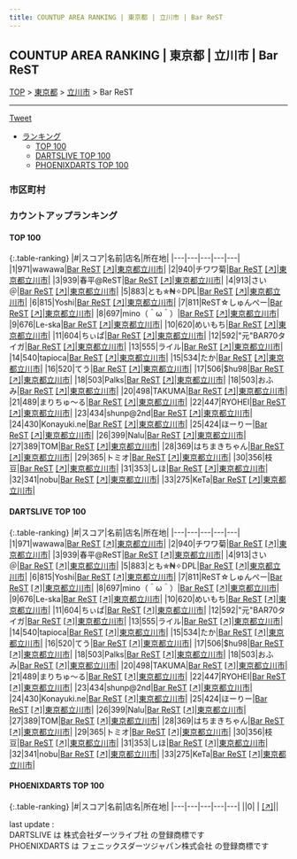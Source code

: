 ```yaml
---
title: COUNTUP AREA RANKING | 東京都 | 立川市 | Bar ReST
---
```

## COUNTUP AREA RANKING | 東京都 | 立川市 | Bar ReST

[TOP](/darts/rank/) > [東京都](/darts/rank/東京都/) > [立川市](/darts/rank/東京都/立川市/) > Bar ReST

___

<a href="https://twitter.com/share?ref_src=twsrc%5Etfw" data-text="COUNTUP AREA RANKING | 東京都立川市Bar ReST" class="twitter-share-button" data-hashtags="DARTSLIVE,PHOENIXDARTS,darts,ダーツ" data-show-count="false">Tweet</a>

* [ランキング](#カウントアップランキング)
    * [TOP 100](#top-100)
    * [DARTSLIVE TOP 100](#dartslive-top-100)
    * [PHOENIXDARTS TOP 100](#phoenixdarts-top-100)

### 市区町村

<ul>

</ul>

### カウントアップランキング

#### TOP 100



{:.table-ranking}
|#|スコア|名前|店名|所在地|
|---|---|---|---|---|
|1|971|<span class="rank-name-dl">wawawa</span>|<a href="/darts/rank/shops/78a644295c7bd9290d9b047a20a7ba1e.html">Bar ReST</a> <a href="https://search.dartslive.com/jp/shop/78a644295c7bd9290d9b047a20a7ba1e">[↗]</a>|<a href="/darts/rank/東京都/立川市">東京都立川市</a>|
|2|940|<span class="rank-name-dl">チワワ菊</span>|<a href="/darts/rank/shops/78a644295c7bd9290d9b047a20a7ba1e.html">Bar ReST</a> <a href="https://search.dartslive.com/jp/shop/78a644295c7bd9290d9b047a20a7ba1e">[↗]</a>|<a href="/darts/rank/東京都/立川市">東京都立川市</a>|
|3|939|<span class="rank-name-dl">春平@ReST</span>|<a href="/darts/rank/shops/78a644295c7bd9290d9b047a20a7ba1e.html">Bar ReST</a> <a href="https://search.dartslive.com/jp/shop/78a644295c7bd9290d9b047a20a7ba1e">[↗]</a>|<a href="/darts/rank/東京都/立川市">東京都立川市</a>|
|4|913|<span class="rank-name-dl">さい＠</span>|<a href="/darts/rank/shops/78a644295c7bd9290d9b047a20a7ba1e.html">Bar ReST</a> <a href="https://search.dartslive.com/jp/shop/78a644295c7bd9290d9b047a20a7ba1e">[↗]</a>|<a href="/darts/rank/東京都/立川市">東京都立川市</a>|
|5|883|<span class="rank-name-dl">とも✯₦✧DPL</span>|<a href="/darts/rank/shops/78a644295c7bd9290d9b047a20a7ba1e.html">Bar ReST</a> <a href="https://search.dartslive.com/jp/shop/78a644295c7bd9290d9b047a20a7ba1e">[↗]</a>|<a href="/darts/rank/東京都/立川市">東京都立川市</a>|
|6|815|<span class="rank-name-dl">Yoshi</span>|<a href="/darts/rank/shops/78a644295c7bd9290d9b047a20a7ba1e.html">Bar ReST</a> <a href="https://search.dartslive.com/jp/shop/78a644295c7bd9290d9b047a20a7ba1e">[↗]</a>|<a href="/darts/rank/東京都/立川市">東京都立川市</a>|
|7|811|<span class="rank-name-dl">ReST☆しゅんぺー</span>|<a href="/darts/rank/shops/78a644295c7bd9290d9b047a20a7ba1e.html">Bar ReST</a> <a href="https://search.dartslive.com/jp/shop/78a644295c7bd9290d9b047a20a7ba1e">[↗]</a>|<a href="/darts/rank/東京都/立川市">東京都立川市</a>|
|8|697|<span class="rank-name-dl">mino（＾ω＾）</span>|<a href="/darts/rank/shops/78a644295c7bd9290d9b047a20a7ba1e.html">Bar ReST</a> <a href="https://search.dartslive.com/jp/shop/78a644295c7bd9290d9b047a20a7ba1e">[↗]</a>|<a href="/darts/rank/東京都/立川市">東京都立川市</a>|
|9|676|<span class="rank-name-dl">Le-ska</span>|<a href="/darts/rank/shops/78a644295c7bd9290d9b047a20a7ba1e.html">Bar ReST</a> <a href="https://search.dartslive.com/jp/shop/78a644295c7bd9290d9b047a20a7ba1e">[↗]</a>|<a href="/darts/rank/東京都/立川市">東京都立川市</a>|
|10|620|<span class="rank-name-dl">めいもち</span>|<a href="/darts/rank/shops/78a644295c7bd9290d9b047a20a7ba1e.html">Bar ReST</a> <a href="https://search.dartslive.com/jp/shop/78a644295c7bd9290d9b047a20a7ba1e">[↗]</a>|<a href="/darts/rank/東京都/立川市">東京都立川市</a>|
|11|604|<span class="rank-name-dl">ちぃぱ</span>|<a href="/darts/rank/shops/78a644295c7bd9290d9b047a20a7ba1e.html">Bar ReST</a> <a href="https://search.dartslive.com/jp/shop/78a644295c7bd9290d9b047a20a7ba1e">[↗]</a>|<a href="/darts/rank/東京都/立川市">東京都立川市</a>|
|12|592|<span class="rank-name-dl">&quot;元&quot;BAR70タイガ</span>|<a href="/darts/rank/shops/78a644295c7bd9290d9b047a20a7ba1e.html">Bar ReST</a> <a href="https://search.dartslive.com/jp/shop/78a644295c7bd9290d9b047a20a7ba1e">[↗]</a>|<a href="/darts/rank/東京都/立川市">東京都立川市</a>|
|13|555|<span class="rank-name-dl">ライル</span>|<a href="/darts/rank/shops/78a644295c7bd9290d9b047a20a7ba1e.html">Bar ReST</a> <a href="https://search.dartslive.com/jp/shop/78a644295c7bd9290d9b047a20a7ba1e">[↗]</a>|<a href="/darts/rank/東京都/立川市">東京都立川市</a>|
|14|540|<span class="rank-name-dl">tapioca</span>|<a href="/darts/rank/shops/78a644295c7bd9290d9b047a20a7ba1e.html">Bar ReST</a> <a href="https://search.dartslive.com/jp/shop/78a644295c7bd9290d9b047a20a7ba1e">[↗]</a>|<a href="/darts/rank/東京都/立川市">東京都立川市</a>|
|15|534|<span class="rank-name-dl">たか</span>|<a href="/darts/rank/shops/78a644295c7bd9290d9b047a20a7ba1e.html">Bar ReST</a> <a href="https://search.dartslive.com/jp/shop/78a644295c7bd9290d9b047a20a7ba1e">[↗]</a>|<a href="/darts/rank/東京都/立川市">東京都立川市</a>|
|16|520|<span class="rank-name-dl">てう</span>|<a href="/darts/rank/shops/78a644295c7bd9290d9b047a20a7ba1e.html">Bar ReST</a> <a href="https://search.dartslive.com/jp/shop/78a644295c7bd9290d9b047a20a7ba1e">[↗]</a>|<a href="/darts/rank/東京都/立川市">東京都立川市</a>|
|17|506|<span class="rank-name-dl">$hu98</span>|<a href="/darts/rank/shops/78a644295c7bd9290d9b047a20a7ba1e.html">Bar ReST</a> <a href="https://search.dartslive.com/jp/shop/78a644295c7bd9290d9b047a20a7ba1e">[↗]</a>|<a href="/darts/rank/東京都/立川市">東京都立川市</a>|
|18|503|<span class="rank-name-dl">Palks</span>|<a href="/darts/rank/shops/78a644295c7bd9290d9b047a20a7ba1e.html">Bar ReST</a> <a href="https://search.dartslive.com/jp/shop/78a644295c7bd9290d9b047a20a7ba1e">[↗]</a>|<a href="/darts/rank/東京都/立川市">東京都立川市</a>|
|18|503|<span class="rank-name-dl">おふみ</span>|<a href="/darts/rank/shops/78a644295c7bd9290d9b047a20a7ba1e.html">Bar ReST</a> <a href="https://search.dartslive.com/jp/shop/78a644295c7bd9290d9b047a20a7ba1e">[↗]</a>|<a href="/darts/rank/東京都/立川市">東京都立川市</a>|
|20|498|<span class="rank-name-dl">TAKUMA</span>|<a href="/darts/rank/shops/78a644295c7bd9290d9b047a20a7ba1e.html">Bar ReST</a> <a href="https://search.dartslive.com/jp/shop/78a644295c7bd9290d9b047a20a7ba1e">[↗]</a>|<a href="/darts/rank/東京都/立川市">東京都立川市</a>|
|21|489|<span class="rank-name-dl">まりちゅ〜る</span>|<a href="/darts/rank/shops/78a644295c7bd9290d9b047a20a7ba1e.html">Bar ReST</a> <a href="https://search.dartslive.com/jp/shop/78a644295c7bd9290d9b047a20a7ba1e">[↗]</a>|<a href="/darts/rank/東京都/立川市">東京都立川市</a>|
|22|447|<span class="rank-name-dl">RYOHEI</span>|<a href="/darts/rank/shops/78a644295c7bd9290d9b047a20a7ba1e.html">Bar ReST</a> <a href="https://search.dartslive.com/jp/shop/78a644295c7bd9290d9b047a20a7ba1e">[↗]</a>|<a href="/darts/rank/東京都/立川市">東京都立川市</a>|
|23|434|<span class="rank-name-dl">shunp@2nd</span>|<a href="/darts/rank/shops/78a644295c7bd9290d9b047a20a7ba1e.html">Bar ReST</a> <a href="https://search.dartslive.com/jp/shop/78a644295c7bd9290d9b047a20a7ba1e">[↗]</a>|<a href="/darts/rank/東京都/立川市">東京都立川市</a>|
|24|430|<span class="rank-name-dl">Konayuki.ne</span>|<a href="/darts/rank/shops/78a644295c7bd9290d9b047a20a7ba1e.html">Bar ReST</a> <a href="https://search.dartslive.com/jp/shop/78a644295c7bd9290d9b047a20a7ba1e">[↗]</a>|<a href="/darts/rank/東京都/立川市">東京都立川市</a>|
|25|424|<span class="rank-name-dl">ほーりー</span>|<a href="/darts/rank/shops/78a644295c7bd9290d9b047a20a7ba1e.html">Bar ReST</a> <a href="https://search.dartslive.com/jp/shop/78a644295c7bd9290d9b047a20a7ba1e">[↗]</a>|<a href="/darts/rank/東京都/立川市">東京都立川市</a>|
|26|399|<span class="rank-name-dl">Nalu</span>|<a href="/darts/rank/shops/78a644295c7bd9290d9b047a20a7ba1e.html">Bar ReST</a> <a href="https://search.dartslive.com/jp/shop/78a644295c7bd9290d9b047a20a7ba1e">[↗]</a>|<a href="/darts/rank/東京都/立川市">東京都立川市</a>|
|27|389|<span class="rank-name-dl">TOM</span>|<a href="/darts/rank/shops/78a644295c7bd9290d9b047a20a7ba1e.html">Bar ReST</a> <a href="https://search.dartslive.com/jp/shop/78a644295c7bd9290d9b047a20a7ba1e">[↗]</a>|<a href="/darts/rank/東京都/立川市">東京都立川市</a>|
|28|369|<span class="rank-name-dl">はちまきちゃん</span>|<a href="/darts/rank/shops/78a644295c7bd9290d9b047a20a7ba1e.html">Bar ReST</a> <a href="https://search.dartslive.com/jp/shop/78a644295c7bd9290d9b047a20a7ba1e">[↗]</a>|<a href="/darts/rank/東京都/立川市">東京都立川市</a>|
|29|365|<span class="rank-name-dl">トミオ</span>|<a href="/darts/rank/shops/78a644295c7bd9290d9b047a20a7ba1e.html">Bar ReST</a> <a href="https://search.dartslive.com/jp/shop/78a644295c7bd9290d9b047a20a7ba1e">[↗]</a>|<a href="/darts/rank/東京都/立川市">東京都立川市</a>|
|30|356|<span class="rank-name-dl">枝豆</span>|<a href="/darts/rank/shops/78a644295c7bd9290d9b047a20a7ba1e.html">Bar ReST</a> <a href="https://search.dartslive.com/jp/shop/78a644295c7bd9290d9b047a20a7ba1e">[↗]</a>|<a href="/darts/rank/東京都/立川市">東京都立川市</a>|
|31|353|<span class="rank-name-dl">しほ</span>|<a href="/darts/rank/shops/78a644295c7bd9290d9b047a20a7ba1e.html">Bar ReST</a> <a href="https://search.dartslive.com/jp/shop/78a644295c7bd9290d9b047a20a7ba1e">[↗]</a>|<a href="/darts/rank/東京都/立川市">東京都立川市</a>|
|32|341|<span class="rank-name-dl">nobu</span>|<a href="/darts/rank/shops/78a644295c7bd9290d9b047a20a7ba1e.html">Bar ReST</a> <a href="https://search.dartslive.com/jp/shop/78a644295c7bd9290d9b047a20a7ba1e">[↗]</a>|<a href="/darts/rank/東京都/立川市">東京都立川市</a>|
|33|275|<span class="rank-name-dl">KeTa</span>|<a href="/darts/rank/shops/78a644295c7bd9290d9b047a20a7ba1e.html">Bar ReST</a> <a href="https://search.dartslive.com/jp/shop/78a644295c7bd9290d9b047a20a7ba1e">[↗]</a>|<a href="/darts/rank/東京都/立川市">東京都立川市</a>|


#### DARTSLIVE TOP 100



{:.table-ranking}
|#|スコア|名前|店名|所在地|
|---|---|---|---|---|
|1|971|<span class="rank-name-dl">wawawa</span>|<a href="/darts/rank/shops/78a644295c7bd9290d9b047a20a7ba1e.html">Bar ReST</a> <a href="https://search.dartslive.com/jp/shop/78a644295c7bd9290d9b047a20a7ba1e">[↗]</a>|<a href="/darts/rank/東京都/立川市">東京都立川市</a>|
|2|940|<span class="rank-name-dl">チワワ菊</span>|<a href="/darts/rank/shops/78a644295c7bd9290d9b047a20a7ba1e.html">Bar ReST</a> <a href="https://search.dartslive.com/jp/shop/78a644295c7bd9290d9b047a20a7ba1e">[↗]</a>|<a href="/darts/rank/東京都/立川市">東京都立川市</a>|
|3|939|<span class="rank-name-dl">春平@ReST</span>|<a href="/darts/rank/shops/78a644295c7bd9290d9b047a20a7ba1e.html">Bar ReST</a> <a href="https://search.dartslive.com/jp/shop/78a644295c7bd9290d9b047a20a7ba1e">[↗]</a>|<a href="/darts/rank/東京都/立川市">東京都立川市</a>|
|4|913|<span class="rank-name-dl">さい＠</span>|<a href="/darts/rank/shops/78a644295c7bd9290d9b047a20a7ba1e.html">Bar ReST</a> <a href="https://search.dartslive.com/jp/shop/78a644295c7bd9290d9b047a20a7ba1e">[↗]</a>|<a href="/darts/rank/東京都/立川市">東京都立川市</a>|
|5|883|<span class="rank-name-dl">とも✯₦✧DPL</span>|<a href="/darts/rank/shops/78a644295c7bd9290d9b047a20a7ba1e.html">Bar ReST</a> <a href="https://search.dartslive.com/jp/shop/78a644295c7bd9290d9b047a20a7ba1e">[↗]</a>|<a href="/darts/rank/東京都/立川市">東京都立川市</a>|
|6|815|<span class="rank-name-dl">Yoshi</span>|<a href="/darts/rank/shops/78a644295c7bd9290d9b047a20a7ba1e.html">Bar ReST</a> <a href="https://search.dartslive.com/jp/shop/78a644295c7bd9290d9b047a20a7ba1e">[↗]</a>|<a href="/darts/rank/東京都/立川市">東京都立川市</a>|
|7|811|<span class="rank-name-dl">ReST☆しゅんぺー</span>|<a href="/darts/rank/shops/78a644295c7bd9290d9b047a20a7ba1e.html">Bar ReST</a> <a href="https://search.dartslive.com/jp/shop/78a644295c7bd9290d9b047a20a7ba1e">[↗]</a>|<a href="/darts/rank/東京都/立川市">東京都立川市</a>|
|8|697|<span class="rank-name-dl">mino（＾ω＾）</span>|<a href="/darts/rank/shops/78a644295c7bd9290d9b047a20a7ba1e.html">Bar ReST</a> <a href="https://search.dartslive.com/jp/shop/78a644295c7bd9290d9b047a20a7ba1e">[↗]</a>|<a href="/darts/rank/東京都/立川市">東京都立川市</a>|
|9|676|<span class="rank-name-dl">Le-ska</span>|<a href="/darts/rank/shops/78a644295c7bd9290d9b047a20a7ba1e.html">Bar ReST</a> <a href="https://search.dartslive.com/jp/shop/78a644295c7bd9290d9b047a20a7ba1e">[↗]</a>|<a href="/darts/rank/東京都/立川市">東京都立川市</a>|
|10|620|<span class="rank-name-dl">めいもち</span>|<a href="/darts/rank/shops/78a644295c7bd9290d9b047a20a7ba1e.html">Bar ReST</a> <a href="https://search.dartslive.com/jp/shop/78a644295c7bd9290d9b047a20a7ba1e">[↗]</a>|<a href="/darts/rank/東京都/立川市">東京都立川市</a>|
|11|604|<span class="rank-name-dl">ちぃぱ</span>|<a href="/darts/rank/shops/78a644295c7bd9290d9b047a20a7ba1e.html">Bar ReST</a> <a href="https://search.dartslive.com/jp/shop/78a644295c7bd9290d9b047a20a7ba1e">[↗]</a>|<a href="/darts/rank/東京都/立川市">東京都立川市</a>|
|12|592|<span class="rank-name-dl">&quot;元&quot;BAR70タイガ</span>|<a href="/darts/rank/shops/78a644295c7bd9290d9b047a20a7ba1e.html">Bar ReST</a> <a href="https://search.dartslive.com/jp/shop/78a644295c7bd9290d9b047a20a7ba1e">[↗]</a>|<a href="/darts/rank/東京都/立川市">東京都立川市</a>|
|13|555|<span class="rank-name-dl">ライル</span>|<a href="/darts/rank/shops/78a644295c7bd9290d9b047a20a7ba1e.html">Bar ReST</a> <a href="https://search.dartslive.com/jp/shop/78a644295c7bd9290d9b047a20a7ba1e">[↗]</a>|<a href="/darts/rank/東京都/立川市">東京都立川市</a>|
|14|540|<span class="rank-name-dl">tapioca</span>|<a href="/darts/rank/shops/78a644295c7bd9290d9b047a20a7ba1e.html">Bar ReST</a> <a href="https://search.dartslive.com/jp/shop/78a644295c7bd9290d9b047a20a7ba1e">[↗]</a>|<a href="/darts/rank/東京都/立川市">東京都立川市</a>|
|15|534|<span class="rank-name-dl">たか</span>|<a href="/darts/rank/shops/78a644295c7bd9290d9b047a20a7ba1e.html">Bar ReST</a> <a href="https://search.dartslive.com/jp/shop/78a644295c7bd9290d9b047a20a7ba1e">[↗]</a>|<a href="/darts/rank/東京都/立川市">東京都立川市</a>|
|16|520|<span class="rank-name-dl">てう</span>|<a href="/darts/rank/shops/78a644295c7bd9290d9b047a20a7ba1e.html">Bar ReST</a> <a href="https://search.dartslive.com/jp/shop/78a644295c7bd9290d9b047a20a7ba1e">[↗]</a>|<a href="/darts/rank/東京都/立川市">東京都立川市</a>|
|17|506|<span class="rank-name-dl">$hu98</span>|<a href="/darts/rank/shops/78a644295c7bd9290d9b047a20a7ba1e.html">Bar ReST</a> <a href="https://search.dartslive.com/jp/shop/78a644295c7bd9290d9b047a20a7ba1e">[↗]</a>|<a href="/darts/rank/東京都/立川市">東京都立川市</a>|
|18|503|<span class="rank-name-dl">Palks</span>|<a href="/darts/rank/shops/78a644295c7bd9290d9b047a20a7ba1e.html">Bar ReST</a> <a href="https://search.dartslive.com/jp/shop/78a644295c7bd9290d9b047a20a7ba1e">[↗]</a>|<a href="/darts/rank/東京都/立川市">東京都立川市</a>|
|18|503|<span class="rank-name-dl">おふみ</span>|<a href="/darts/rank/shops/78a644295c7bd9290d9b047a20a7ba1e.html">Bar ReST</a> <a href="https://search.dartslive.com/jp/shop/78a644295c7bd9290d9b047a20a7ba1e">[↗]</a>|<a href="/darts/rank/東京都/立川市">東京都立川市</a>|
|20|498|<span class="rank-name-dl">TAKUMA</span>|<a href="/darts/rank/shops/78a644295c7bd9290d9b047a20a7ba1e.html">Bar ReST</a> <a href="https://search.dartslive.com/jp/shop/78a644295c7bd9290d9b047a20a7ba1e">[↗]</a>|<a href="/darts/rank/東京都/立川市">東京都立川市</a>|
|21|489|<span class="rank-name-dl">まりちゅ〜る</span>|<a href="/darts/rank/shops/78a644295c7bd9290d9b047a20a7ba1e.html">Bar ReST</a> <a href="https://search.dartslive.com/jp/shop/78a644295c7bd9290d9b047a20a7ba1e">[↗]</a>|<a href="/darts/rank/東京都/立川市">東京都立川市</a>|
|22|447|<span class="rank-name-dl">RYOHEI</span>|<a href="/darts/rank/shops/78a644295c7bd9290d9b047a20a7ba1e.html">Bar ReST</a> <a href="https://search.dartslive.com/jp/shop/78a644295c7bd9290d9b047a20a7ba1e">[↗]</a>|<a href="/darts/rank/東京都/立川市">東京都立川市</a>|
|23|434|<span class="rank-name-dl">shunp@2nd</span>|<a href="/darts/rank/shops/78a644295c7bd9290d9b047a20a7ba1e.html">Bar ReST</a> <a href="https://search.dartslive.com/jp/shop/78a644295c7bd9290d9b047a20a7ba1e">[↗]</a>|<a href="/darts/rank/東京都/立川市">東京都立川市</a>|
|24|430|<span class="rank-name-dl">Konayuki.ne</span>|<a href="/darts/rank/shops/78a644295c7bd9290d9b047a20a7ba1e.html">Bar ReST</a> <a href="https://search.dartslive.com/jp/shop/78a644295c7bd9290d9b047a20a7ba1e">[↗]</a>|<a href="/darts/rank/東京都/立川市">東京都立川市</a>|
|25|424|<span class="rank-name-dl">ほーりー</span>|<a href="/darts/rank/shops/78a644295c7bd9290d9b047a20a7ba1e.html">Bar ReST</a> <a href="https://search.dartslive.com/jp/shop/78a644295c7bd9290d9b047a20a7ba1e">[↗]</a>|<a href="/darts/rank/東京都/立川市">東京都立川市</a>|
|26|399|<span class="rank-name-dl">Nalu</span>|<a href="/darts/rank/shops/78a644295c7bd9290d9b047a20a7ba1e.html">Bar ReST</a> <a href="https://search.dartslive.com/jp/shop/78a644295c7bd9290d9b047a20a7ba1e">[↗]</a>|<a href="/darts/rank/東京都/立川市">東京都立川市</a>|
|27|389|<span class="rank-name-dl">TOM</span>|<a href="/darts/rank/shops/78a644295c7bd9290d9b047a20a7ba1e.html">Bar ReST</a> <a href="https://search.dartslive.com/jp/shop/78a644295c7bd9290d9b047a20a7ba1e">[↗]</a>|<a href="/darts/rank/東京都/立川市">東京都立川市</a>|
|28|369|<span class="rank-name-dl">はちまきちゃん</span>|<a href="/darts/rank/shops/78a644295c7bd9290d9b047a20a7ba1e.html">Bar ReST</a> <a href="https://search.dartslive.com/jp/shop/78a644295c7bd9290d9b047a20a7ba1e">[↗]</a>|<a href="/darts/rank/東京都/立川市">東京都立川市</a>|
|29|365|<span class="rank-name-dl">トミオ</span>|<a href="/darts/rank/shops/78a644295c7bd9290d9b047a20a7ba1e.html">Bar ReST</a> <a href="https://search.dartslive.com/jp/shop/78a644295c7bd9290d9b047a20a7ba1e">[↗]</a>|<a href="/darts/rank/東京都/立川市">東京都立川市</a>|
|30|356|<span class="rank-name-dl">枝豆</span>|<a href="/darts/rank/shops/78a644295c7bd9290d9b047a20a7ba1e.html">Bar ReST</a> <a href="https://search.dartslive.com/jp/shop/78a644295c7bd9290d9b047a20a7ba1e">[↗]</a>|<a href="/darts/rank/東京都/立川市">東京都立川市</a>|
|31|353|<span class="rank-name-dl">しほ</span>|<a href="/darts/rank/shops/78a644295c7bd9290d9b047a20a7ba1e.html">Bar ReST</a> <a href="https://search.dartslive.com/jp/shop/78a644295c7bd9290d9b047a20a7ba1e">[↗]</a>|<a href="/darts/rank/東京都/立川市">東京都立川市</a>|
|32|341|<span class="rank-name-dl">nobu</span>|<a href="/darts/rank/shops/78a644295c7bd9290d9b047a20a7ba1e.html">Bar ReST</a> <a href="https://search.dartslive.com/jp/shop/78a644295c7bd9290d9b047a20a7ba1e">[↗]</a>|<a href="/darts/rank/東京都/立川市">東京都立川市</a>|
|33|275|<span class="rank-name-dl">KeTa</span>|<a href="/darts/rank/shops/78a644295c7bd9290d9b047a20a7ba1e.html">Bar ReST</a> <a href="https://search.dartslive.com/jp/shop/78a644295c7bd9290d9b047a20a7ba1e">[↗]</a>|<a href="/darts/rank/東京都/立川市">東京都立川市</a>|


#### PHOENIXDARTS TOP 100



{:.table-ranking}
|#|スコア|名前|店名|所在地|
|---|---|---|---|---|
||0|<span class="rank-name-dl"> </span>|<a href="/darts/rank/shops/.html"></a> <a href="">[↗]</a>|<a href="/darts/rank//"></a>|


<div class="footer border-top border-gray-light mt-5 pt-3 text-right text-gray">
    last update : <span style="font-weight: italic" id="foot_last_modified"></span><br />
    DARTSLIVE は 株式会社ダーツライブ社 の登録商標です<br />
    PHOENIXDARTS は フェニックスダーツジャパン株式会社 の登録商標です<br />
</div>

<script src="https://cdnjs.cloudflare.com/ajax/libs/jquery.tablesorter/2.31.3/js/jquery.tablesorter.min.js" integrity="sha512-qzgd5cYSZcosqpzpn7zF2ZId8f/8CHmFKZ8j7mU4OUXTNRd5g+ZHBPsgKEwoqxCtdQvExE5LprwwPAgoicguNg==" crossorigin="anonymous" referrerpolicy="no-referrer"></script>
<link rel="stylesheet" href="https://cdnjs.cloudflare.com/ajax/libs/jquery.tablesorter/2.31.3/css/theme.default.min.css" integrity="sha512-wghhOJkjQX0Lh3NSWvNKeZ0ZpNn+SPVXX1Qyc9OCaogADktxrBiBdKGDoqVUOyhStvMBmJQ8ZdMHiR3wuEq8+w==" crossorigin="anonymous" referrerpolicy="no-referrer" />
<script>
$(function() {
    $(".table-ranking").tablesorter({sortList:[[0, 0]]});
    $("#foot_last_modified").text(formatDate(new Date(document.lastModified), 'yyyy-MM-dd HH:mm:ss'));
});
</script>

<script async src="https://platform.twitter.com/widgets.js" charset="utf-8"></script>